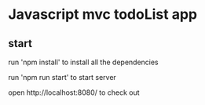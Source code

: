 # Javascript mvc todoList app

## start

run 'npm install' to install all the dependencies

run 'npm run start' to start server

open http://localhost:8080/ to check out
